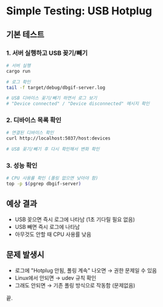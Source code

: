 # Simple Testing: USB Hotplug

## 기본 테스트

### 1. 서버 실행하고 USB 꽂기/빼기
```bash
# 서버 실행
cargo run

# 로그 확인
tail -f target/debug/dbgif-server.log

# USB 디바이스 꽂기/빼기 하면서 로그 보기
# "Device connected" / "Device disconnected" 메시지 확인
```

### 2. 디바이스 목록 확인
```bash
# 연결된 디바이스 확인
curl http://localhost:5037/host:devices

# USB 꽂기/빼기 후 다시 확인해서 변화 확인
```

### 3. 성능 확인
```bash
# CPU 사용률 확인 (폴링 없으면 낮아야 함)
top -p $(pgrep dbgif-server)
```

## 예상 결과
- USB 꽂으면 즉시 로그에 나타남 (1초 기다릴 필요 없음)
- USB 빼면 즉시 로그에 나타남
- 아무것도 안할 때 CPU 사용률 낮음

## 문제 발생시
- 로그에 "Hotplug 안됨, 폴링 계속" 나오면 → 권한 문제일 수 있음
- Linux에서 안되면 → udev 규칙 확인
- 그래도 안되면 → 기존 폴링 방식으로 작동함 (문제없음)

끝.